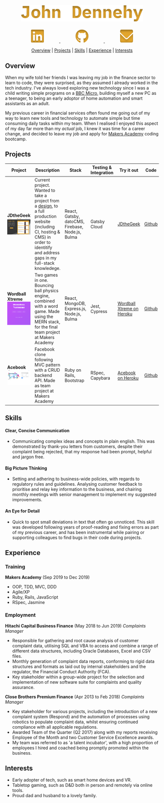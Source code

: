 <h1 align="center">
  <a  href="https://www.jdthegeek.com">
    <img src="./images/John Dennehy.svg?sanitize=true" Width="400" alt="John Dennehy"/>
  </a>
</h1>
  <p align="center">
    <a  href="https://www.linkedin.com/johnfdennehy">
      <img src="./images/linkedin.svg?sanitize=true" alt="Linkedin logo" hspace="50" height="42" width="42"/>
    </a>
    <a  href="https://www.github.com/jdthegeek">
      <img src="./images/github.svg?sanitize=true" alt="Github logo" hspace="50" height="42" width="42" />
    </a>
    <a  href="mailto:hello@jdthegeek.com">
      <img src="./images/email.svg?sanitize=true" alt="Email Icon" hspace="50" height="42" width="42"/>
    </a>
  </p>

<p align="center">
  <a href="#overview">Overview</a> |
  <a href="#projects">Projects</a> |
  <a href="#skills">Skills</a> |
  <a href="#experience">Experience</a> |
  <a href="#interests">Interests</a>
</p>

## Overview

When my wife told her friends I was leaving my job in the finance sector to learn to code, they were surprised, as they assumed I already worked in the tech industry. I've always loved exploring new technology since I was a child writing simple programs on a [BBC Micro](https://en.wikipedia.org/wiki/BBC_Micro), building myself a new PC as a teenager, to being an early adoptor of home automation and smart assistants as an adult.

My previous career in financial services often found me going out of my way to learn new tools and technology to automate simple but time consuming daily tasks within my team. When I realised I enjoyed this aspect of my day far more than my *actual* job, I knew it was time for a career change, and decided to leave my job and apply for [Makers Academy](https://makers.tech/) coding bootcamp.  

## Projects
| Project                                                                                                                             | Description                                                                                                                                        | Stack                                      | Testing & Integration | Try it out                                                         | Code                                            |
| ----------------------------------------------------------------------------------------------------------------------------------- | -------------------------------------------------------------------------------------------------------------------------------------------------- | ------------------------------------------ | --------------------- | ------------------------------------------------------------------ | ----------------------------------------------- |
| **JDtheGeek** </br><img src="./images/JDtheGeek/design-homepage.png" Width="400"> | Current project. Wanted to take a project from a [design](https://www.figma.com/file/0wJsdhKTraEkATZoJ0zMIP/JDtheGeek.com?node-id=0%3A1), to a full production website (including CI, hosting & CMS) in order to identitify and address gaps in my full-stack knowledege.  | React, Gatsby, datoCMS, Firebase, Node.js, Bulma |     Gatsby Cloud    | [JDtheGeek](https://www.jdthegeek.com/) | [Github](https://github.com/JDtheGeek/portfolio) |
| **Wordball Xtreme** </br><img src="./images/Wordball/screenshot-wordball.png" Width="400"> | Two games in one. Bouncing ball physics engine, combined with a word game. Made using the MERN stack, for the final team project at Makers Academy | React, MongoDB, Express.js, Node.js, Bulma | Jest, Cypress         | [Wordball Xtreme on Heroku](https://wordballxtreme.herokuapp.com/) | [Github](https://github.com/jmhc22/wordball-react) |
| **Acebook** </br><img src="./images/Acebook/Screenshot-acebook-register.png" Width="400"> | Facebook clone following MVC pattern with a CRUD backend API. Made as team project at Makers Academy                                               | Ruby on Rails, Bootstrap                   | RSpec, Capybara       | [Acebook on Heroku](https://acebook-facebuzz.herokuapp.com/)       | [Github](https://github.com/JDtheGeek/acebook)  |

## Skills

#### Clear, Concise Communication
- Communicating complex ideas and concepts in plain english. This was demonstrated by thank-you letters from customers, despite their complaint being rejected, that my response had been prompt, helpful and jargon free.

#### Big Picture Thinking
- Setting and adhering to business-wide policies, with regards to regulatory rules and guidelines. Analysing customer feedback to prioritise and relay key information to the business, and chairing monthly meetings with senior management to implement my suggested improvements.

#### An Eye for Detail
- Quick to spot small deviations in text that often go unnoticed. This skill was developed following years of proof-reading and fixing errors as part of my previous career, and has been instrumental while pairing or supporting colleagues to find bugs in their code during projects.

## Experience

### Training
**Makers Academy** (Sep 2019 to Dec 2019)

- OOP, TDD, MVC, DDD
- Agile/XP
- Ruby, Rails, JavaScript
- RSpec, Jasmine

### Employment
**Hitachi Capital Business Finance** (May 2018 to Jun 2019)
*Complaints Manager*
- Responsible for gathering and root cause analysis of customer complaint data, utilising SQL and VBA to access and combine a range of different data structures, including Oracle Databases, Excel and CSV files.
- Monthly generation of complaint data reports, conforming to rigid data structures and formats as laid out by internal stakeholders and the regulator, the Financial Conduct Authority (FCA).
- Key stakeholder within a group-wide project for the selection and implementation of new software suite for complaints and quality assurance.

**Close Brothers Premium Finance** (Apr 2013 to Feb 2018)
*Complaints Manager*
- Key stakeholder for various projects, including the introduction of a new complaint system (Respond) and the automation of processes using robotics to populate complaint data, whilst ensuring continued compliance with all applicable regulations.
- Awarded Team of the Quarter (Q2 2017) along with my reports receiving Employee of the Month and two Customer Service Excellence awards.
- My team was referred to as 'a talent incubator', with a high proportion of employees I hired and coached being promptly promoted within the business.


## Interests
- Early adopter of tech, such as smart home devices and VR.
- Tabletop gaming, such as D&D both in person and remotely via online tools.
- Proud dad and husband to a lovely family.


